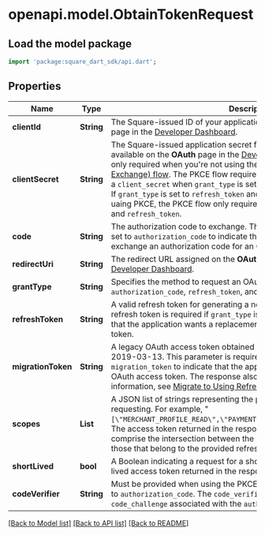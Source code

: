 # openapi.model.ObtainTokenRequest

## Load the model package
```dart
import 'package:square_dart_sdk/api.dart';
```

## Properties
Name | Type | Description | Notes
------------ | ------------- | ------------- | -------------
**clientId** | **String** | The Square-issued ID of your application, which is available on the **OAuth** page in the [Developer Dashboard](https://developer.squareup.com/apps). | 
**clientSecret** | **String** | The Square-issued application secret for your application, which is available on the **OAuth** page in the [Developer Dashboard](https://developer.squareup.com/apps). This parameter is only required when  you're not using the [OAuth PKCE (Proof Key for Code Exchange) flow](https://developer.squareup.com/docs/oauth-api/overview#pkce-flow). The PKCE flow requires a `code_verifier` instead of a `client_secret` when `grant_type` is set to `authorization_code`.  If `grant_type` is set to `refresh_token` and the `refresh_token` is obtained uaing PKCE, the PKCE flow only requires `client_id`,  `grant_type`, and `refresh_token`. | [optional] 
**code** | **String** | The authorization code to exchange. This code is required if `grant_type` is set to `authorization_code` to indicate that the application wants to exchange an authorization code for an OAuth access token. | [optional] 
**redirectUri** | **String** | The redirect URL assigned on the **OAuth** page for your application in the [Developer Dashboard](https://developer.squareup.com/apps). | [optional] 
**grantType** | **String** | Specifies the method to request an OAuth access token. Valid values are `authorization_code`, `refresh_token`, and `migration_token`. | 
**refreshToken** | **String** | A valid refresh token for generating a new OAuth access token.  A valid refresh token is required if `grant_type` is set to `refresh_token` to indicate that the application wants a replacement for an expired OAuth access token. | [optional] 
**migrationToken** | **String** | A legacy OAuth access token obtained using a Connect API version prior to 2019-03-13. This parameter is required if `grant_type` is set to `migration_token` to indicate that the application wants to get a replacement OAuth access token. The response also returns a refresh token. For more information, see [Migrate to Using Refresh Tokens](https://developer.squareup.com/docs/oauth-api/migrate-to-refresh-tokens). | [optional] 
**scopes** | **List<String>** | A JSON list of strings representing the permissions that the application is requesting. For example, \"`[\"MERCHANT_PROFILE_READ\",\"PAYMENTS_READ\",\"BANK_ACCOUNTS_READ\"]`\".  The access token returned in the response is granted the permissions that comprise the intersection between the requested list of permissions and those that belong to the provided refresh token. | [optional] [default to const []]
**shortLived** | **bool** | A Boolean indicating a request for a short-lived access token.  The short-lived access token returned in the response expires in 24 hours. | [optional] 
**codeVerifier** | **String** | Must be provided when using the PKCE OAuth flow if `grant_type` is set to `authorization_code`. The `code_verifier` is used to verify against the `code_challenge` associated with the `authorization_code`. | [optional] 

[[Back to Model list]](../README.md#documentation-for-models) [[Back to API list]](../README.md#documentation-for-api-endpoints) [[Back to README]](../README.md)


